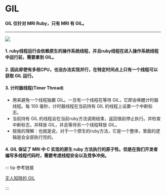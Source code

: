 # GIL

#### GIL 仅针对 MRI Ruby，只有 MRI 有 GIL。

---

![](/images/program/ruby/gil.png)

#### 1. ruby线程运行会依赖原生的操作系统线程，并且ruby线程在进入操作系统线程中运行前，需要拿到 GIL。

#### 2. 因此即使有多核CPU，也没办法实现并行，在特定时间点上只有一个线程可以获取 GIL 运行。

#### 3. 计时器线程(Timer Thread)
* 用来避免一个线程独霸 GIL。一旦有一个线程在等待 GIL，它即会唤醒计时器线程。每 100 毫秒，计时器线程在当前持有 GIL 的线程上设置一个中断标志。
* 当前持有 GIL 的线程会在当前ruby方法调用结束，返回值前停止执行。并检查中断标志，并释放 GIL，并且等待另一个线程释放 GIL。
* 按我的理解：也就是说，对于一个原生的ruby方法，它是一个整体，里面的逻辑是会全部执行完的。

#### 4. GIL 保证了 MRI 中 C 实现的原生 ruby 方法执行的原子性。但是在我们开发者编写多线程代码时，需要考虑线程安全以及竞争冲突。

::: tip 参考链接

[无人知晓的 GIL](https://ruby-china.org/topics/28415)

:::
